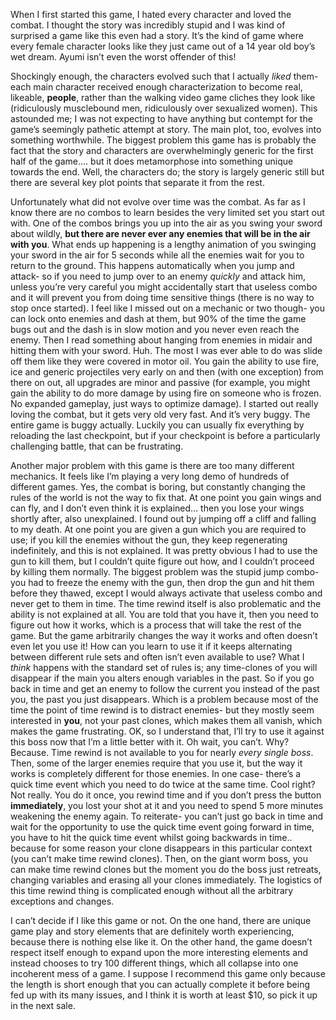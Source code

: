 When I first started this game, I hated every character and loved the combat. I thought the story was incredibly stupid and I was kind of surprised a game like this even had a story. It’s the kind of game where every female character looks like they just came out of a 14 year old boy’s wet dream. Ayumi isn’t even the worst offender of this!

<!-- more -->

Shockingly enough, the characters evolved such that I actually _liked_ them- each main character received enough characterization to become real, likeable, **people**, rather than the walking video game cliches they look like (ridiculously musclebound men, ridiculously over sexualized women). This astounded me; I was not expecting to have anything but contempt for the game’s seemingly pathetic attempt at story. The main plot, too, evolves into something worthwhile. The biggest problem this game has is probably the fact that the story and characters are overwhelmingly generic for the first half of the game…. but it does metamorphose into something unique towards the end. Well, the characters do; the story is largely generic still but there are several key plot points that separate it from the rest.

Unfortunately what did not evolve over time was the combat. As far as I know there are no combos to learn besides the very limited set you start out with. One of the combos brings you up into the air as you swing your sword about wildly, **but there are never ever any enemies that will be in the air with you**. What ends up happening is a lengthy animation of you swinging your sword in the air for 5 seconds while all the enemies wait for you to return to the ground. This happens automatically when you jump and attack- so if you need to jump over to an enemy _quickly_ and attack him, unless you’re very careful you might accidentally start that useless combo and it will prevent you from doing time sensitive things (there is no way to stop once started). I feel like I missed out on a mechanic or two though- you can lock onto enemies and dash at them, but 90% of the time the game bugs out and the dash is in slow motion and you never even reach the enemy. Then I read something about hanging from enemies in midair and hitting them with your sword. Huh. The most I was ever able to do was slide off them like they were covered in motor oil. You gain the ability to use fire, ice and generic projectiles very early on and then (with one exception) from there on out, all upgrades are minor and passive (for example, you might gain the ability to do more damage by using fire on someone who is frozen. No expanded gameplay, just ways to optimize damage). I started out really loving the combat, but it gets very old very fast. And it’s very buggy. The entire game is buggy actually. Luckily you can usually fix everything by reloading the last checkpoint, but if your checkpoint is before a particularly challenging battle, that can be frustrating.

Another major problem with this game is there are too many different mechanics. It feels like I’m playing a very long demo of hundreds of different games. Yes, the combat is boring, but constantly changing the rules of the world is not the way to fix that. At one point you gain wings and can fly, and I don’t even think it is explained… then you lose your wings shortly after, also unexplained. I found out by jumping off a cliff and falling to my death. At one point you are given a gun which you are required to use; if you kill the enemies without the gun, they keep regenerating indefinitely, and this is not explained. It was pretty obvious I had to use the gun to kill them, but I couldn’t quite figure out how, and I couldn’t proceed by killing them normally. The biggest problem was the stupid jump combo- you had to freeze the enemy with the gun, then drop the gun and hit them before they thawed, except I would always activate that useless combo and never get to them in time.
The time rewind itself is also problematic and the ability is not explained at all. You are told that you have it, then you need to figure out how it works, which is a process that will take the rest of the game. But the game arbitrarily changes the way it works and often doesn’t even let you use it! How can you learn to use it if it keeps alternating between different rule sets and often isn’t even available to use? What I _think_ happens with the standard set of rules is; any time-clones of you will disappear if the main you alters enough variables in the past. So if you go back in time and get an enemy to follow the current you instead of the past you, the past you just disappears. Which is a problem because most of the time the point of time rewind is to distract enemies- but they mostly seem interested in **you**, not your past clones, which makes them all vanish, which makes the game frustrating. OK, so I understand that, I’ll try to use it against this boss now that I’m a little better with it. Oh wait, you can’t. Why? Because. Time rewind is not available to you for nearly _every single boss_. Then, some of the larger enemies require that you use it, but the way it works is completely different for those enemies. In one case- there’s a quick time event which you need to do twice at the same time. Cool right? Not really. You do it once, you rewind time and if you don’t press the button **immediately**, you lost your shot at it and you need to spend 5 more minutes weakening the enemy again. To reiterate- you can’t just go back in time and wait for the opportunity to use the quick time event going forward in time, you have to hit the quick time event whilst going backwards in time.. because for some reason your clone disappears in this particular context (you can’t make time rewind clones). Then, on the giant worm boss, you can make time rewind clones but the moment you do the boss just retreats, changing variables and erasing all your clones immediately. The logistics of this time rewind thing is complicated enough without all the arbitrary exceptions and changes.

I can’t decide if I like this game or not. On the one hand, there are unique game play and story elements that are definitely worth experiencing, because there is nothing else like it. On the other hand, the game doesn’t respect itself enough to expand upon the more interesting elements and instead chooses to try 100 different things, which all collapse into one incoherent mess of a game. I suppose I recommend this game only because the length is short enough that you can actually complete it before being fed up with its many issues, and I think it is worth at least $10, so pick it up in the next sale.
